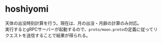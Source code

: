 # hoshiyomi
天体の出没時刻計算を行う。現在は、月の出没・月齢の計算のみ対応。  
実行するとgRPCサーバーが起動するので、`proto/moon.proto`の定義に従ってリクエストを送信することで結果が得られる。